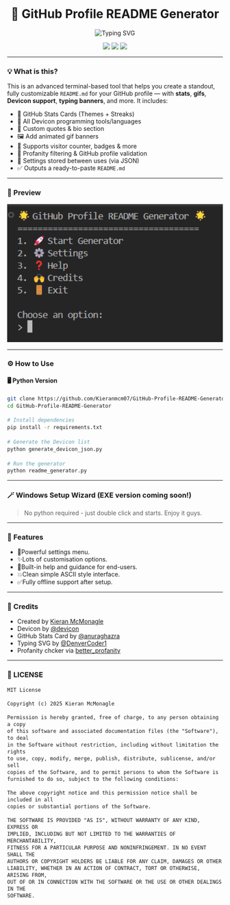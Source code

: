 <h1 align="center">🚀 GitHub Profile README Generator</h1>

<p align="center">
  <img src="https://readme-typing-svg.herokuapp.com?font=Fira+Code&size=25&pause=1000&color=2AF7D0&center=true&vCenter=true&random=false&width=500&height=70&lines=Build+Your+Ultimate+GitHub+Profile;No+coding+experience+needed!" alt="Typing SVG" />
</p>

<p align="center">
  <img src="https://img.shields.io/github/stars/Kieranmcm07/GitHub-Profile-README-Generator?style=social" />
  <img src="https://img.shields.io/github/issues/Kieranmcm07/GitHub-Profile-README-Generator?color=purple" />
  <img src="https://img.shields.io/github/license/Kieranmcm07/GitHub-Profile-README-Generator" />
</p>

---

### 💡 What is this?

This is an advanced terminal-based tool that helps you create a standout, fully customizable `README.md` for your GitHub profile — with **stats**, **gifs**, **Devicon support**, **typing banners**, and more. It includes:

- 🎨 GitHub Stats Cards (Themes + Streaks)
- 🧰 All Devicon programming tools/languages
- 💬 Custom quotes & bio section
- 🖼️ Add animated gif banners
- 🚀 Supports visitor counter, badges & more
- 🧠 Profanity filtering & GitHub profile validation
- 💾 Settings stored between uses (via JSON)
- ✅ Outputs a ready-to-paste `README.md`

---

### 📸 Preview

<p align="center">
  <img src="assets/image1.png" width="700" alt="Tool Demo" />
</p>

---

### ⚙️ How to Use

#### 🖥️ Python Version

```bash
git clone https://github.com/Kieranmcm07/GitHub-Profile-README-Generator
cd GitHub-Profile-README-Generator

# Install dependencies
pip install -r requirements.txt

# Generate the Devicon list
python generate_devicon_json.py

# Run the generator
python readme_generator.py
```

---

### 🪄 Windows Setup Wizard (EXE version coming soon!)
> No python required - just double click and starts. Enjoy it guys.

---

### 🧩 Features
- 🔧Powerful settings menu.
- ✨Lots of customisation options.
- 🧠Built-in help and guidance for end-users.
- 💥Clean simple ASCII style interface.
- ✅Fully offline support after setup.

---

### 🙌 Credits

- Created by [Kieran McMonagle](https://github.com/Kieranmcm07)
- Devicon by [@devicon](https://github.com/devicons/devicon)
- GitHub Stats Card by [@anuraghazra](https://github.com/anuraghazra/github-readme-stats)
- Typing SVG by [@DenverCoder1](https://github.com/DenverCoder1/readme-typing-svg)
- Profanity chcker via [better_profanity](https://pypi.org/project/better-profanity/)

---

### 📜 LICENSE
```
MIT License

Copyright (c) 2025 Kieran McMonagle

Permission is hereby granted, free of charge, to any person obtaining a copy
of this software and associated documentation files (the "Software"), to deal
in the Software without restriction, including without limitation the rights
to use, copy, modify, merge, publish, distribute, sublicense, and/or sell
copies of the Software, and to permit persons to whom the Software is
furnished to do so, subject to the following conditions:

The above copyright notice and this permission notice shall be included in all
copies or substantial portions of the Software.

THE SOFTWARE IS PROVIDED "AS IS", WITHOUT WARRANTY OF ANY KIND, EXPRESS OR
IMPLIED, INCLUDING BUT NOT LIMITED TO THE WARRANTIES OF MERCHANTABILITY,
FITNESS FOR A PARTICULAR PURPOSE AND NONINFRINGEMENT. IN NO EVENT SHALL THE
AUTHORS OR COPYRIGHT HOLDERS BE LIABLE FOR ANY CLAIM, DAMAGES OR OTHER
LIABILITY, WHETHER IN AN ACTION OF CONTRACT, TORT OR OTHERWISE, ARISING FROM,
OUT OF OR IN CONNECTION WITH THE SOFTWARE OR THE USE OR OTHER DEALINGS IN THE
SOFTWARE.
```